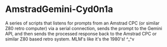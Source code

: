 # AmstradGemini-Cyd0n1a
A series of scripts that listens for prompts from an Amstrad CPC (or similar Z80 retro computer) via a serial connection, sends the prompt to the Gemini API, and then sends the processed response back to the Amstrad CPC or similar Z80 based retro system. MLM's like it's the 1980's! ^_^v
